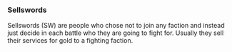 ### Sellswords
Sellswords (SW) are people who chose not to join any faction and instead just decide in each battle who they are going to fight for. Usually they sell their services for gold to a fighting faction.
<!--stackedit_data:
eyJoaXN0b3J5IjpbMTk3NDg2OTUwOF19
-->
